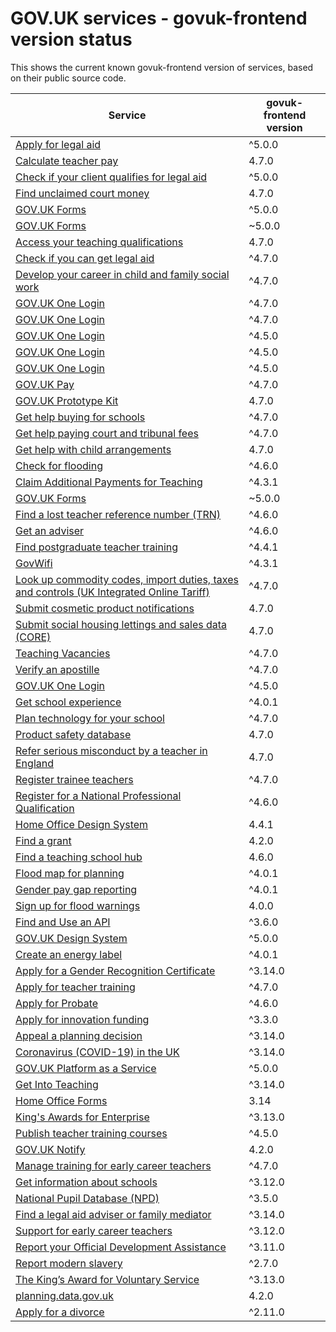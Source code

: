 # GOV.UK services - govuk-frontend version status


This shows the current known govuk-frontend version of services, based on their public source code.

| Service | govuk-frontend version |
| ------- | --------------------- |
| [Apply for legal aid](https://github.com/ministryofjustice/laa-apply-for-legal-aid/) | ^5.0.0 |
| [Calculate teacher pay](https://github.com/DFE-Digital/teacher-pay-calculator/) | 4.7.0 |
| [Check if your client qualifies for legal aid](https://github.com/ministryofjustice/laa-estimate-financial-eligibility-for-legal-aid/) | ^5.0.0 |
| [Find unclaimed court money](https://github.com/ministryofjustice/find-unclaimed-court-money/) | 4.7.0 |
| [GOV.UK Forms](https://github.com/alphagov/forms-product-page/) | ^5.0.0 |
| [GOV.UK Forms](https://github.com/alphagov/forms-admin/) | ~5.0.0 |
| [Access your teaching qualifications](https://github.com/DFE-Digital/access-your-teaching-qualifications/) | 4.7.0 |
| [Check if you can get legal aid](https://github.com/ministryofjustice/cla_public/) | ^4.7.0 |
| [Develop your career in child and family social work](https://github.com/DFE-Digital/childrens-social-care-cpd/Childrens-Social-Care-CPD/) | ^4.7.0 |
| [GOV.UK One Login](https://github.com/alphagov/di-account-management-frontend/) | ^4.7.0 |
| [GOV.UK One Login](https://github.com/govuk-one-login/di-account-management-frontend/) | ^4.7.0 |
| [GOV.UK One Login](https://github.com/alphagov/di-onboarding-product-page/) | ^4.5.0 |
| [GOV.UK One Login](https://github.com/govuk-one-login/onboarding-product-page/) | ^4.5.0 |
| [GOV.UK One Login](https://github.com/govuk-one-login/onboarding-self-service-experience/express/) | ^4.5.0 |
| [GOV.UK Pay](https://github.com/alphagov/pay-frontend/) | ^4.7.0 |
| [GOV.UK Prototype Kit](https://github.com/alphagov/govuk-prototype-kit/) | 4.7.0 |
| [Get help buying for schools](https://github.com/DFE-Digital/buy-for-your-school/) | ^4.7.0 |
| [Get help paying court and tribunal fees](https://github.com/ministryofjustice/hwf-publicapp/) | ^4.7.0 |
| [Get help with child arrangements](https://github.com/ministryofjustice/help-with-child-arrangements/) | 4.7.0 |
| [Check for flooding](https://github.com/DEFRA/flood-app/) | ^4.6.0 |
| [Claim Additional Payments for Teaching](https://github.com/DFE-Digital/claim-additional-payments-for-teaching/) | ^4.3.1 |
| [GOV.UK Forms](https://github.com/alphagov/forms-runner/) | ~5.0.0 |
| [Find a lost teacher reference number (TRN)](https://github.com/DFE-Digital/find-a-lost-trn/) | ^4.6.0 |
| [Get an adviser](https://github.com/DFE-Digital/get-teacher-training-adviser-service/) | ^4.6.0 |
| [Find postgraduate teacher training](https://github.com/DFE-Digital/find-teacher-training/) | ^4.4.1 |
| [GovWifi](https://github.com/alphagov/govwifi-product-page/) | ^4.3.1 |
| [Look up commodity codes, import duties, taxes and controls (UK Integrated Online Tariff)](https://github.com/trade-tariff/trade-tariff-frontend/) | ^4.7.0 |
| [Submit cosmetic product notifications](https://github.com/UKGovernmentBEIS/beis-opss-cosmetics/cosmetics-web/) | 4.7.0 |
| [Submit social housing lettings and sales data (CORE)](https://github.com/communitiesuk/submit-social-housing-lettings-and-sales-data/) | 4.7.0 |
| [Teaching Vacancies](https://github.com/DFE-Digital/teaching-vacancies/) | ^4.7.0 |
| [Verify an apostille](https://github.com/UKForeignOffice/verify-apostille-service/) | ^4.7.0 |
| [GOV.UK One Login](https://github.com/alphagov/di-onboarding-self-service-experience/express/) | ^4.5.0 |
| [Get school experience](https://github.com/DFE-Digital/schools-experience/) | ^4.0.1 |
| [Plan technology for your school](https://github.com/DFE-Digital/plan-technology-for-your-school/src/Dfe.PlanTech.Web.Node/) | ^4.7.0 |
| [Product safety database](https://github.com/UKGovernmentBEIS/beis-opss-psd/) | 4.7.0 |
| [Refer serious misconduct by a teacher in England](https://github.com/DFE-Digital/refer-serious-misconduct/) | 4.7.0 |
| [Register trainee teachers](https://github.com/DFE-Digital/register-trainee-teachers/) | ^4.7.0 |
| [Register for a National Professional Qualification](https://github.com/DFE-Digital/npq-registration/) | ^4.6.0 |
| [Home Office Design System](https://github.com/UKHomeOffice/home-office-design-system/components/page/) | 4.4.1 |
| [Find a grant](https://github.com/cabinetoffice/gap-find-apply-web/packages/applicant/) | 4.2.0 |
| [Find a teaching school hub](https://github.com/DFE-Digital/teaching-school-hub-finder/) | 4.6.0 |
| [Flood map for planning](https://github.com/DEFRA/fmp-app/) | ^4.0.1 |
| [Gender pay gap reporting](https://github.com/cabinetoffice/gender-pay-gap/GenderPayGap.WebUI/) | ^4.0.1 |
| [Sign up for flood warnings](https://github.com/DEFRA/flood-xws-contact-web/) | 4.0.0 |
| [Find and Use an API](https://github.com/DFE-Digital/eapim-developer-hub/) | ^3.6.0 |
| [GOV.UK Design System](https://github.com/alphagov/govuk-design-system/) | ^5.0.0 |
| [Create an energy label](https://github.com/UKGovernmentBEIS/energy-label-service/) | ^4.0.1 |
| [Apply for a Gender Recognition Certificate](https://github.com/cabinetoffice/grc-app/) | ^3.14.0 |
| [Apply for teacher training](https://github.com/DFE-Digital/apply-for-teacher-training/) | ^4.7.0 |
| [Apply for Probate](https://github.com/hmcts/probate-frontend/) | ^4.6.0 |
| [Apply for innovation funding](https://github.com/InnovateUKGitHub/innovation-funding-service/ifs-web-service/) | ^3.3.0 |
| [Appeal a planning decision](https://github.com/Planning-Inspectorate/appeal-planning-decision/packages/web-comment/) | ^3.14.0 |
| [Coronavirus (COVID-19) in the UK ](https://github.com/publichealthengland/coronavirus-dashboard/) | ^3.14.0 |
| [GOV.UK Platform as a Service](https://github.com/alphagov/paas-product-pages/) | ^5.0.0 |
| [Get Into Teaching](https://github.com/DFE-Digital/get-into-teaching-app/) | ^3.14.0 |
| [Home Office Forms](https://github.com/UKHomeOfficeForms/hof/) | 3.14 |
| [King's Awards for Enterprise](https://github.com/bitzesty/qae/) | ^3.13.0 |
| [Publish teacher training courses](https://github.com/DFE-Digital/publish-teacher-training/) | ^4.5.0 |
| [GOV.UK Notify](https://github.com/alphagov/notifications-admin/) | 4.2.0 |
| [Manage training for early career teachers](https://github.com/DFE-Digital/early-careers-framework/) | ^4.7.0 |
| [Get information about schools](https://github.com/DFE-Digital/get-information-about-schools/Web/Edubase.Web.UI/) | ^3.12.0 |
| [National Pupil Database (NPD)](https://github.com/DFE-Digital/npd-find-and-explore/) | ^3.5.0 |
| [Find a legal aid adviser or family mediator](https://github.com/ministryofjustice/fala/) | ^3.14.0 |
| [Support for early career teachers](https://github.com/DFE-Digital/ecf-engage-and-learn/) | ^3.12.0 |
| [Report your Official Development Assistance](https://github.com/UKGovernmentBEIS/beis-report-official-development-assistance/) | ^3.11.0 |
| [Report modern slavery](https://github.com/UKHomeOffice/modern-slavery/) | ^2.7.0 |
| [The King’s Award for Voluntary Service](https://github.com/bitzesty/qavs-v2/) | ^3.13.0 |
| [planning.data.gov.uk](https://github.com/digital-land/digital-land.info/) | 4.2.0 |
| [Apply for a divorce](https://github.com/hmcts/div-petitioner-frontend/) | ^2.11.0 |

